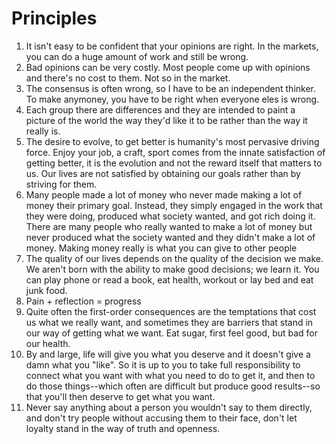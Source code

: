 # Principles

1. It isn't easy to be confident that your opinions are right. In the markets, you can do a huge amount of work and still be wrong.
2. Bad opinions can be very costly. Most people come up with opinions and there's no cost to them. Not so in the market.
3. The consensus is often wrong, so I have to be an independent thinker. To make anymoney, you have to be right when everyone eles is wrong.
4. Each group there are differences and they are intended to paint a picture of the world the way they'd like it to be rather than the way it really is.
5. The desire to evolve, to get better is humanity's most pervasive driving force. Enjoy your job, a craft, sport comes from the innate satisfaction of getting better, it is the evolution and not the reward itself that matters to us. Our lives are not satisfied by obtaining our goals rather than by striving for them. 
6. Many people made a lot of money who never made making a lot of money their primary goal. Instead, they simply engaged in the work that they were doing, produced what society wanted, and got rich doing it. There are many people who really wanted to make a lot of money but never produced what the society wanted and they didn't make a lot of money. Making money really is what you can give to other people
7. The quality of our lives depends on the quality of the decision we make. We aren't born with the ability to make good decisions; we learn it. You can play phone or read a book, eat health, workout or lay bed and eat junk food.
8. Pain + reflection = progress
9. Quite often the first-order consequences are the temptations that cost us what we really want, and sometimes they are barriers that stand in our way of getting what we want. Eat sugar, first feel good, but bad for our health.
10. By and large, life will give you what you deserve and it doesn't give a damn what you "like". So it is up to you to take full responsibility to connect what you want with what you need to do to get it, and then to do those things--which often are difficult but produce good results--so that you'll then deserve to get what you want.
11. Never say anything about a person you wouldn't say to them directly, and don't try people without accusing them to their face, don't let loyalty stand in the way of truth and openness. 

